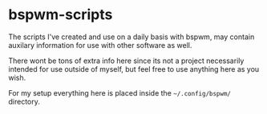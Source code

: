 # bspwm-scripts
The scripts I've created and use on a daily basis with bspwm, may contain auxilary information for use with other software as well.

There wont be tons of extra info here since its not a project necessarily intended for use outside of myself, but feel free to use anything here as you wish.

For my setup everything here is placed inside the `~/.config/bspwm/` directory.
